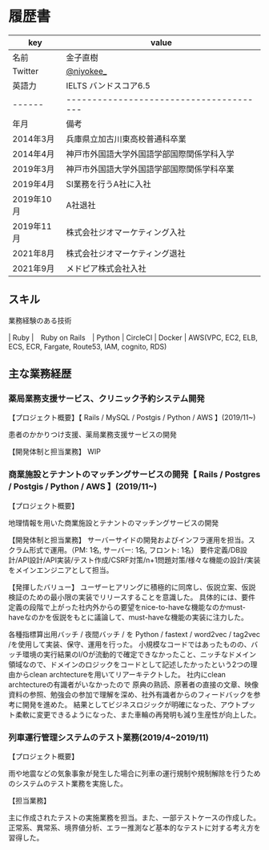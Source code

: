 # 履歴書

|key|value|
|----|----|
|名前|金子直樹|
|Twitter|[@niyokee_](https://twitter.com/niyokee_) |
|英語力|IELTS バンドスコア6.5|
|------|---------------------------------------|
|年月|備考|
|2014年3月|兵庫県立加古川東高校普通科卒業|
|2014年4月|神戸市外国語大学外国語学部国際関係学科入学|
|2019年3月|神戸市外国語大学外国語学部国際関係学科卒業|
|2019年4月|SI業務を行うA社に入社|
|2019年10月|A社退社|
|2019年11月|株式会社ジオマーケティング入社|
|2021年8月|株式会社ジオマーケティング退社|
|2021年9月|メドピア株式会社入社|

## スキル
業務経験のある技術

| Ruby |　Ruby on Rails　| Python | CircleCI | Docker | AWS(VPC, EC2, ELB, ECS, ECR, Fargate, Route53, IAM, cognito, RDS)

## 主な業務経歴

### 薬局業務支援サービス、クリニック予約システム開発
【プロジェクト概要】【 Rails / MySQL / Postgis / Python / AWS 】(2019/11~)

患者のかかりつけ支援、薬局業務支援サービスの開発


【開発体制と担当業務】
WIP

### 商業施設とテナントのマッチングサービスの開発【 Rails / Postgres / Postgis / Python / AWS 】(2019/11~)
【プロジェクト概要】

地理情報を用いた商業施設とテナントのマッチングサービスの開発

【開発体制と担当業務】
サーバーサイドの開発およびインフラ運用を担当。スクラム形式で運用。（PM: 1名, サーバー: 1名, フロント: 1名）
要件定義/DB設計/API設計/API実装/テスト作成/CSRF対策/n+1問題対策/様々な機能の設計/実装をメインエンジニアとして担当。

【発揮したバリュー】
ユーザーヒアリングに積極的に同席し、仮説立案、仮説検証のための最小限の実装でリリースすることを意識した。
具体的には、要件定義の段階で上がった社内外からの要望をnice-to-haveな機能なのかmust-haveなのかを仮説をもとに議論して、must-haveな機能の実装に注力した。

各種指標算出用バッチ / 夜間バッチ / を Python / fastext / word2vec / tag2vec /を使用して実装、保守、運用を行った。
小規模なコードではあったものの、バッチ環境の実行結果のI/Oが流動的で確定できなかったこと、ニッチなドメイン領域なので、ドメインのロジックをコードとして記述したかったという2つの理由からclean archtectureを用いてリアーキテクトした。
社内にclean archtectureの有識者がいなかったので 原典の熟読、原著者の直接の文章、映像資料の参照、勉強会の参加で理解を深め、社外有識者からのフィードバックを参考に開発を進めた。
結果としてビジネスロジックが明確になった、アウトプット柔軟に変更できるようになった、また車輪の再発明も減り生産性が向上した。

### 列車運行管理システムのテスト業務(2019/4~2019/11)
【プロジェクト概要】

雨や地震などの気象事象が発生した場合に列車の運行規制や規制解除を行うためのシステムのテスト業務を実施した。

【担当業務】

主に作成されたテストの実施業務を担当。また、一部テストケースの作成した。
正常系、異常系、境界値分析、エラー推測など基本的なテストに対する考え方を習得した。
